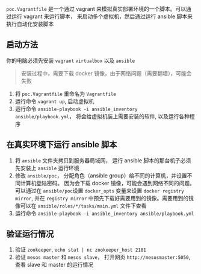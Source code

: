 
`poc.Vagrantfile` 是一个通过 vagrant 来模拟真实部署环境的一个脚本。可以通过运行 vagrant 来运行脚本，
来启动多个虚拟机，然后通过运行 ansible 脚本来执行自动化安装脚本

## 启动方法

你的电脑必须先安装 `vagrant` `virtualbox` 以及 `ansible`

> 安装过程中，需要下载 docker 镜像，由于网络问题（需要翻墙），可能会失败

1. 将 `poc.Vagrantfile` 重命名为 `Vagrantfile`
2. 运行命令 `vagrant up`, 启动虚拟机
3. 运行命令 `ansible-playbook -i ansible_inventory ansible/playbook.yml`，
将会给虚拟机装上需要安装的软件, 以及运行各种程序


## 在真实环境下运行 ansible 脚本

1. 将 `ansible` 文件夹拷贝到服务器局域网， 运行 ansible 脚本的那台机子必须先安装上 `ansible` 运行环境
2. 修改 `ansible/poc`， 分配角色（ansible group）给不同的计算机，并设置不同计算机登陆密码。
因为会下载 docker 镜像，可能会遇到网络不同的问题。可以通过在 `ansible/poc`设置 `docker_opts` 变量来设置 `docker registry mirror`,
并在 `registry mirror` 中预先下载好需要用到的镜像。需要用到的镜像可以在 `ansible/roles/*/tasks/main.yml` 文件下查看
3. 运行命令 `ansible-playbook -i ansible_inventory ansible/playbook.yml`


## 验证运行情况 ##

1. 验证 `zookeeper`, `echo stat | nc zookeeper_host 2181`
2. 验证 `mesos master` 和 `mesos slave`， 打开网页 `http://mesosmaster:5050`, 查看 slave 和 master 的运行情况

